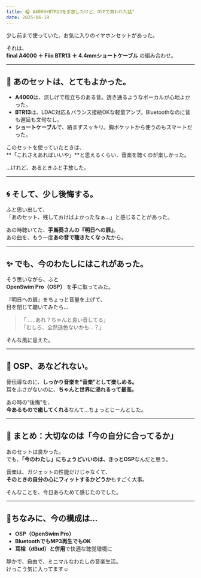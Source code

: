 ```yaml
---
title: 🎧 A4000+BTR13を手放したけど、OSPで救われた話"
date: 2025-06-19
---
```


少し前まで使っていた、お気に入りのイヤホンセットがあった。

それは、  
**final A4000 ＋ Fiio BTR13 ＋ 4.4mmショートケーブル** の組み合わせ。

---

## 🔵 あのセットは、とてもよかった。

- **A4000**は、涼しげで粒立ちのある音。透き通るようなボーカルが心地よかった。  
- **BTR13**は、LDAC対応＆バランス接続OKな軽量アンプ。Bluetoothなのに音も遅延も文句なし。  
- **ショートケーブル**で、絡まずスッキリ。胸ポケットから使うのもスマートだった。

このセットを使っていたときは、  
**「これさえあればいいや」**と思えるくらい、音楽を聴くのが楽しかった。

…けれど、あるときふと手放した。

---

## 🌀 そして、少し後悔する。

ふと思い出して、  
「あのセット、残しておけばよかったなぁ…」と感じることがあった。

あの時聴いてた、**手嶌葵さんの『明日への扉』**。  
あの曲を、もう一度**あの音で聴きたくなった**から。

---

## ✨ でも、今のわたしにはこれがあった。

そう思いながら、ふと  
**OpenSwim Pro（OSP）** を手に取ってみた。

『明日への扉』をちょっと音量を上げて、  
目を閉じて聴いてみたら…

> 「……あれ？ちゃんと良い音してる」  
> 「むしろ、全然遜色ないかも…？」

そんな風に思えた。

---

## 🌊 OSP、あなどれない。

骨伝導なのに、**しっかり音楽を“音楽”として楽しめる。**  
耳をふさがないのに、**ちゃんと世界に浸れるって最高。**

あの時の“後悔”を、  
**今あるもので癒してくれる**なんて…ちょっとじーんとした。

---

## 🍃 まとめ：大切なのは「今の自分に合ってるか」

あのセットは良かった。  
でも、**「今のわたし」にちょうどいいのは、きっとOSP**なんだと思う。

音楽は、ガジェットの性能だけじゃなくて、  
**そのときの自分の心にフィットするかどうか**もすごく大事。

そんなことを、今日あらためて感じたのでした。

---

## 📍ちなみに、今の構成は…

- **OSP（OpenSwim Pro）**  
- **BluetoothでもMP3再生でもOK**
- **耳栓（dBud）と併用**で快適な聴覚環境に

静かで、自由で、ミニマルなわたしの音楽生活。  
けっこう気に入ってます☺️


